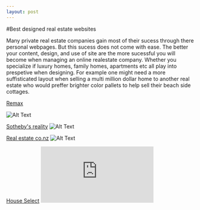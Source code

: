 ```yaml
---
layout: post
---
```

#Best designed real estate websites

Many private real estate companies gain most of their sucess through there personal webpages. But this sucess does not come with 
ease. The better your content, design, and use of site are the more sucessful you will become when managing an online realestate company.
Whether you specialize if luxury homes, family homes, apartments etc all play into prespetive when designing. For example one might 
need a more suffisticated layout when selling a multi million dollar home to another real estate who would preffer brighter color pallets to 
help sell their beach side cottages.

[Remax](http://www.remax.com/)

![Alt Text](http://www.seotoaster.com/media/real-estate-screenshots/original/remax.jpg)

[Sotheby's reality](http://www.sothebysrealty.com)
![Alt Text](http://www.seotoaster.com/media/real-estate-screenshots/original/sothebysrealty.jpg)

[Real estate co.nz](http://www.realestate.co.nz/)
![Alt Text](http://www.seotoaster.com/media/real-estate-screenshots/original/realestate-co-nz.jpg)

[House Select](http://www.houseselect.net/)
![Alt Text](http://www.seotoaster.com/open-source-cms/10-beautiful-real-estate-websites-1361380472490.html)


